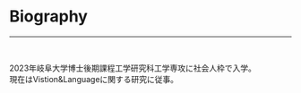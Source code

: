 # Biography

--- 
<br />

2023年岐阜大学博士後期課程工学研究科工学専攻に社会人枠で入学。  
現在はVistion&Languageに関する研究に従事。

<br />

